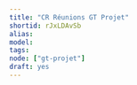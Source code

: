```yaml
---
title: "CR Réunions GT Projet"
shortid: rJxLDAvSb
alias:
model:
tags:
node: ["gt-projet"]
draft: yes
---
```

